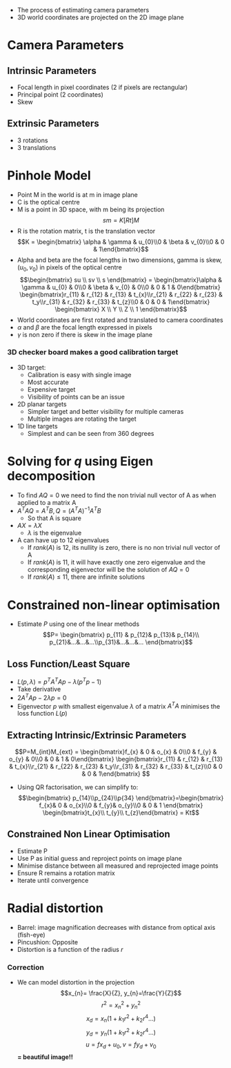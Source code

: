 - The process of estimating camera parameters
- 3D world coordinates are projected on the 2D image plane

# Camera Parameters
## Intrinsic Parameters
- Focal length in pixel coordinates (2 if pixels are rectangular)
- Principal point (2 coordinates)
- Skew
## Extrinsic Parameters
- 3 rotations
- 3 translations

# Pinhole Model
- Point M in the world is at m in image plane
- C is the optical centre
- M is a point in 3D space, with m being its projection
$$sm = K[Rt]M$$
- R is the rotation matrix, t is the translation vector
$$K = \begin{bmatrix} \alpha & \gamma & u_{0}\\0 & \beta & v_{0}\\0 & 0 & 1\end{bmatrix}$$
- Alpha and beta are the focal lengths in two dimensions, gamma is skew, $(u_{0}, v_{0})$ in pixels of the optical centre
$$\begin{bmatrix} su \\ sv \\ s \end{bmatrix} = \begin{bmatrix}\alpha & \gamma & u_{0} & 0\\0 & \beta & v_{0} & 0\\0 & 0 & 1 & 0\end{bmatrix} \begin{bmatrix}r_{11} & r_{12} & r_{13} & t_{x}\\r_{21} & r_{22} & r_{23} & t_y\\r_{31} & r_{32} & r_{33} & t_{z}\\0 & 0 & 0 & 1\end{bmatrix} \begin{bmatrix} X \\ Y \\ Z \\ 1 \end{bmatrix}$$
- World coordinates are first rotated and translated to camera coordinates
- $\alpha$ and $\beta$ are the focal length expressed in pixels
- $\gamma$ is non zero if there is skew in the image plane
### 3D checker board makes a good calibration target
- 3D target:
	- Calibration is easy with single image
	- Most accurate
	- Expensive target
	- Visibility of points can be an issue
- 2D planar targets
	- Simpler target and better visibility for multiple cameras
	- Multiple images are rotating the target
- 1D line targets
	- Simplest and can be seen from 360 degrees
# Solving for $q$ using Eigen decomposition
- To find $AQ=0$ we need to find the non trivial null vector of A as when applied to a matrix A
- $A^{T}AQ=A^{T}B, Q=(A^{T}A)^{-1}A^T B$
	- So that A is square
- $AX=\lambda X$
	- $\lambda$ is the eigenvalue
- A can have up to 12 eigenvalues
	- If $rank(A)$ is 12, its nullity is zero, there is no non trivial null vector of A
	- If $rank(A)$ is 11, it will have exactly one zero eigenvalue and the corresponding eigenvector will be the solution of $AQ=0$
	- If $rank(A) \leq 11$, there are infinite solutions

# Constrained non-linear optimisation
- Estimate $P$ using one of the linear methods $$P= \begin{bmatrix} p_{11} & p_{12}& p_{13}& p_{14}\\ p_{21}&...&...&...\\p_{31}&...&...&... \end{bmatrix}$$
## Loss Function/Least Square
- $L(p,\lambda) = p^{T}A^{T}Ap-\lambda(p^{T}p-1)$
- Take derivative
- $2A^{T}Ap-2\lambda p= 0$
- Eigenvector $p$ with smallest eigenvalue $\lambda$ of a matrix $A^{T}A$ minimises the loss function $L(p)$
## Extracting Intrinsic/Extrinsic Parameters
$$P=M_{int}M_{ext} = \begin{bmatrix}f_{x} & 0 & o_{x} & 0\\0 & f_{y} & o_{y} & 0\\0 & 0 & 1 & 0\end{bmatrix} \begin{bmatrix}r_{11} & r_{12} & r_{13} & t_{x}\\r_{21} & r_{22} & r_{23} & t_y\\r_{31} & r_{32} & r_{33} & t_{z}\\0 & 0 & 0 & 1\end{bmatrix} $$
- Using QR factorisation, we can simplify to:
$$\begin{bmatrix} p_{14}\\p_{24}\\p{34} \end{bmatrix}=\begin{bmatrix} f_{x}& 0 & o_{x}\\0 & f_{y}& o_{y}\\0 & 0 & 1 \end{bmatrix} \begin{bmatrix}t_{x}\\ t_{y}\\ t_{z}\end{bmatrix} = Kt$$

## Constrained Non Linear Optimisation
- Estimate P
- Use P as initial guess and reproject points on image plane
- Minimise distance between all measured and reprojected image points
- Ensure R remains a rotation matrix
- Iterate until convergence
# Radial distortion
- Barrel: image magnification decreases with distance from optical axis (fish-eye)
- Pincushion: Opposite
- Distortion is a function of the radius $r$
### Correction
- We can model distortion in the projection
$$x_{n}= \frac{X}{Z}, y_{n}=\frac{Y}{Z}$$
$$r^{2}= x_{n}^{2}+y_{n}^{2}$$
$$x_{d}= x_{n}(1+k_{1}r^{2}+ k_{2}r^{4}...)$$
$$y_{d}= y_{n}(1+k_{1}r^{2}+ k_{2}r^{4}...)$$
$$u=fx_{d}+ u_{0}, v = fy_{d}+ v_{0}$$
**= beautiful image!!**